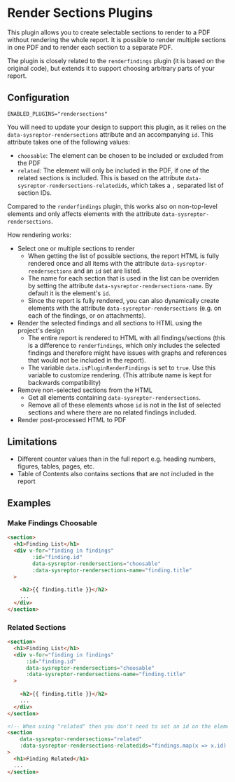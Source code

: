 # Render Sections Plugins

This plugin allows you to create selectable sections to render to a PDF without rendering the whole report. 
It is possible to render multiple sections in one PDF and to render each section to a separate PDF.

The plugin is closely related to the `renderfindings` plugin (it is based on the original code), but extends it to support choosing arbitrary parts of your report.


## Configuration

```
ENABLED_PLUGINS="rendersections"
```

You will need to update your design to support this plugin, as it relies on the `data-sysreptor-rendersections` attribute and an accompanying `id`.
This attribute takes one of the following values:

* `choosable`: The element can be chosen to be included or excluded from the PDF
* `related`: The element will only be included in the PDF, if one of the related sections is included. This is based on the attribute `data-sysreptor-rendersections-relatedids`, which takes a `,` separated list of section IDs.

Compared to the `renderfindings` plugin, this works also on non-top-level elements and only affects elements with the attribute `data-sysreptor-rendersections`.

How rendering works:

* Select one or multiple sections to render
    * When getting the list of possible sections, the report HTML is fully rendered once and all items with the attribute `data-sysreptor-rendersections` and an `id` set are listed.
    * The name for each section that is used in the list can be overriden by setting the attribute `data-sysreptor-rendersections-name`. By default it is the element's `id`.
    * Since the report is fully rendered, you can also dynamically create elements with the attribute `data-sysreptor-rendersections` (e.g. on each of the findings, or on attachments).
* Render the selected findings and all sections to HTML using the project's design
    * The entire report is rendered to HTML with all findings/sections (this is a difference to `renderfindings`, which only includes the selected findings and therefore might have issues with graphs and references that would not be included in the report).
    * The variable `data.isPluginRenderFindings` is set to `true`. Use this variable to customize rendering. (This attribute name is kept for backwards compatibility)
* Remove non-selected sections from the HTML
    * Get all elements containing `data-sysreptor-rendersections`.
    * Remove all of these elements whose `id` is not in the list of selected sections and where there are no related findings included.
* Render post-processed HTML to PDF


## Limitations
* Different counter values than in the full report e.g. heading numbers, figures, tables, pages, etc.
* Table of Contents also contains sections that are not included in the report


## Examples

### Make Findings Choosable
```html
<section>
  <h1>Finding List</h1>
  <div v-for="finding in findings"
        :id="finding.id"
        data-sysreptor-rendersections="choosable"
        :data-sysreptor-rendersections-name="finding.title"
  >
      
    <h2>{{ finding.title }}</h2>
    ...
  </div>
</section>
```

### Related Sections
```html
<section>
  <h1>Finding List</h1>
  <div v-for="finding in findings"
      :id="finding.id"
      data-sysreptor-rendersections="choosable"
      :data-sysreptor-rendersections-name="finding.title"
  >
          
    <h2>{{ finding.title }}</h2>
    ...
  </div>
</section>

<!-- When using "related" then you don't need to set an id on the element itself, and since it's not shown as selectable in the list, a name is also not necessary -->
<section
    data-sysreptor-rendersections="related"
    :data-sysreptor-rendersections-relatedids="findings.map(x => x.id).join(',')"
>
  <h1>Finding Related</h1>
  ...
</section>
```
